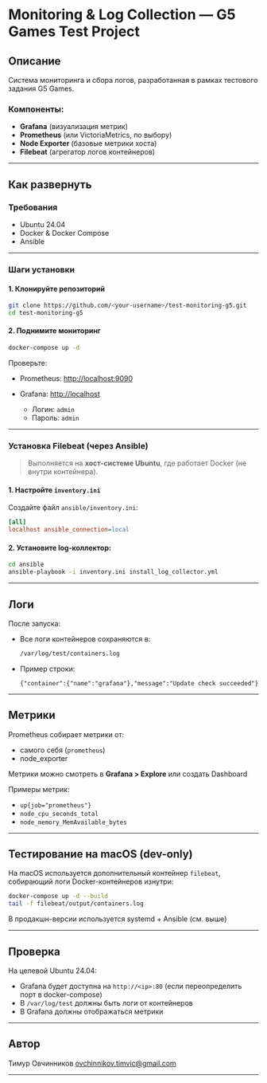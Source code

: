 

#  Monitoring & Log Collection — G5 Games Test Project

##  Описание

Система мониторинга и сбора логов, разработанная в рамках тестового задания G5 Games.

### Компоненты:
- **Grafana** (визуализация метрик)
- **Prometheus** (или VictoriaMetrics, по выбору)
- **Node Exporter** (базовые метрики хоста)
- **Filebeat** (агрегатор логов контейнеров)

---

## Как развернуть

###  Требования

- Ubuntu 24.04
- Docker & Docker Compose
- Ansible

---

### Шаги установки

#### 1. Клонируйте репозиторий

```bash
git clone https://github.com/<your-username>/test-monitoring-g5.git
cd test-monitoring-g5
````

#### 2. Поднимите мониторинг

```bash
docker-compose up -d
```

Проверьте:

* Prometheus: [http://localhost:9090](http://localhost:9090)
* Grafana: [http://localhost](http://localhost)

  * Логин: `admin`
  * Пароль: `admin`

---

### Установка Filebeat (через Ansible)

>  Выполняется на **хост-системе Ubuntu**, где работает Docker (не внутри контейнера).

#### 1. Настройте `inventory.ini`

Создайте файл `ansible/inventory.ini`:

```ini
[all]
localhost ansible_connection=local
```

#### 2. Установите log-коллектор:

```bash
cd ansible
ansible-playbook -i inventory.ini install_log_collector.yml
```

---

##  Логи

После запуска:

* Все логи контейнеров сохраняются в:

  ```bash
  /var/log/test/containers.log
  ```
* Пример строки:

  ```
  {"container":{"name":"grafana"},"message":"Update check succeeded"}
  ```

---

##  Метрики

Prometheus собирает метрики от:

* самого себя (`prometheus`)
* node\_exporter

 Метрики можно смотреть в **Grafana > Explore** или создать Dashboard

Примеры метрик:

* `up{job="prometheus"}`
* `node_cpu_seconds_total`
* `node_memory_MemAvailable_bytes`

---

##  Тестирование на macOS (dev-only)

На macOS используется дополнительный контейнер `filebeat`, собирающий логи Docker-контейнеров изнутри:

```bash
docker-compose up -d --build
tail -f filebeat/output/containers.log
```

 В продакшн-версии используется systemd + Ansible (см. выше)

---

##  Проверка

На целевой Ubuntu 24.04:

* Grafana будет доступна на `http://<ip>:80` (если переопределить порт в docker-compose)
* В `/var/log/test` должны быть логи от контейнеров
* В Grafana должны отображаться метрики

---

## Автор

Тимур Овчинников
[ovchinnikov.timvic@gmail.com](mailto:ovchinnikov.timvic@gmail.com)

---



